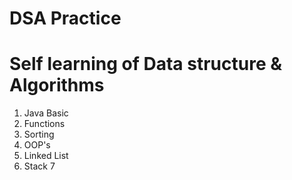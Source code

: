 # DSA Practice
# Self learning of Data structure & Algorithms 
1. Java Basic
2. Functions
3. Sorting
4. OOP's
5. Linked List
6. Stack
7

